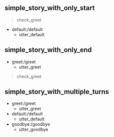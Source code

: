 ## simple_story_with_only_start
> check_greet                   <!-- checkpoints at the start define entry points -->
* default:/default
    - utter_default

## simple_story_with_only_end
* greet:/greet
    - utter_greet
> check_greet                   <!-- checkpoint defining the end of this turn -->

## simple_story_with_multiple_turns
* greet:/greet
    - utter_greet
* default:/default
    - utter_default
* goodbye:/goodbye
    - utter_goodbye
